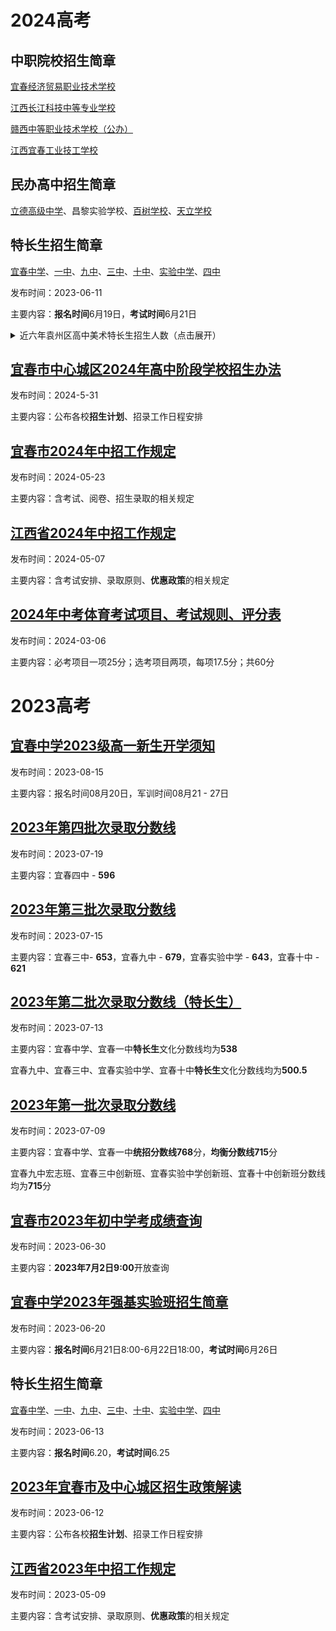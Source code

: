 # 2024高考

## 中职院校招生简章

[宜春经济贸易职业技术学校](https://mp.weixin.qq.com/s/bU-VAsDWWxG7C_61Y7YBeA)

[江西长江科技中等专业学校](https://mp.weixin.qq.com/s/UYD-ZbQvaglK9-MeFlfSGA)

[赣西中等职业技术学校（公办）](https://mp.weixin.qq.com/s/d2XbKnIoo_Vsw3tfg5TOOg)

[江西宜春工业技工学校](https://mp.weixin.qq.com/s/SzOjFP6POh3ILXqbkfIvFQ)

## 民办高中招生简章

[立德高级中学](https://mp.weixin.qq.com/s/XVTgL0Mr01AKX1S2X_6IaA)、昌黎实验学校、[百树学校](https://mp.weixin.qq.com/s/eNC9K-p1Q1_nIwTtBKM_Dg)、[天立学校](https://mp.weixin.qq.com/s/R2trG18gSNsypu4fazXDJw)

## 特长生招生简章

[宜春中学](https://mp.weixin.qq.com/s/enX3YlXPSWat0460LfTqDA)、[一中](https://mp.weixin.qq.com/s/EwQrBEaCLwKo0V564Vg7sg)、[九中](https://mp.weixin.qq.com/s/WjKeipDrNVFyPPFdB9PTHg)、[三中](https://mp.weixin.qq.com/s/GU5pl0AZkkUkatMEOmuFlg)、[十中](https://mp.weixin.qq.com/s/v7PiQfhZeKVIu_POzy04sg)、[实验中学](https://mp.weixin.qq.com/s/3_6gIPF8Ku4seAq--fLUPQ)、[四中](https://mp.weixin.qq.com/s/mheG52AXdR0uc8xiOTWZsA)

发布时间：2023-06-11

主要内容：**报名时间**6月19日，**考试时间**6月21日

<details>
<summary>近六年袁州区高中美术特长生招生人数（点击展开） </summary>


|   学校   | 2024年  | 2023年  | 2022年 | 2021年 | 2020年  |
| :------: | :-----: | :-----: | :----: | :----: | :-----: |
| 宜春一中 | **10**  |    6    |   10   |   10   |   10    |
| 宜春三中 | **95**  |   110   |   40   |   18   |   58    |
| 宜春九中 | **13**  |    5    |   -    |   6    |   10    |
| 宜春十中 | **18**  |   18    |   18   |   14   |    -    |
| 宜春四中 | **20**  |   22    |   18   |   -    |    -    |
|   总计   | **156** | **161** | **86** | **48** | **102** |

</details>

## [宜春市中心城区2024年高中阶段学校招生办法](https://mp.weixin.qq.com/s/mQmDyqeerjQRTMAc5IYLdw)

发布时间：2024-5-31

主要内容：公布各校**招生计划**、招录工作日程安排

## [宜春市2024年中招工作规定](https://mp.weixin.qq.com/s/rIveNHVW34WbZkod1zI8hA)

发布时间：2024-05-23

主要内容：含考试、阅卷、招生录取的相关规定

## [江西省2024年中招工作规定](https://mp.weixin.qq.com/s/CPgfv4OXAKDKFQfuHjlNkQ)

发布时间：2024-05-07

主要内容：含考试安排、录取原则、**优惠政策**的相关规定

## [2024年中考体育考试项目、考试规则、评分表 ](https://mp.weixin.qq.com/s/A5yJFGd-E8RlziR_zR258g)

发布时间：2024-03-06

主要内容：必考项目一项25分；选考项目两项，每项17.5分；共60分

# 2023高考

## [宜春中学2023级高一新生开学须知 ](https://mp.weixin.qq.com/s?__biz=MzA3NTYzMTM3Mg==&mid=2653337679&idx=1&sn=5653f9c5873f7ad8e9dfd2b806245dad&chksm=84bf862cb3c80f3a8d0eca37fd12975c295ba2afad386fc35d0d9afe306f596062eb317814a1&scene=21#wechat_redirect)

发布时间：2023-08-15

主要内容：报名时间08月20日，军训时间08月21 - 27日

## [2023年第四批次录取分数线](https://mp.weixin.qq.com/s/PmN4FsrM3UCe5GEagiyJQw)

发布时间：2023-07-19

主要内容：宜春四中 - **596**

## [2023年第三批次录取分数线](https://mp.weixin.qq.com/s/MeSGSE50idh8K73BSOnHKQ)

发布时间：2023-07-15

主要内容：宜春三中- **653**，宜春九中 - **679**，宜春实验中学 - **643**，宜春十中 - **621**

## [2023年第二批次录取分数线（特长生）](https://mp.weixin.qq.com/s/1wpEvST5tBzeuhNzFXBB3Q)

发布时间：2023-07-13

主要内容：宜春中学、宜春一中**特长生**文化分数线均为**538**

宜春九中、宜春三中、宜春实验中学、宜春十中**特长生**文化分数线均为**500.5**

## [2023年第一批次录取分数线](https://mp.weixin.qq.com/s/HFJ_2YExW-qCMOHlAuz20g)

发布时间：2023-07-09

主要内容：宜春中学、宜春一中**统招分数线768**分，**均衡分数线715**分

宜春九中宏志班、宜春三中创新班、宜春实验中学创新班、宜春十中创新班分数线均为**715**分

## [宜春市2023年初中学考成绩查询](https://mp.weixin.qq.com/s/aopYolYMv0VsjT6Rfd2ytA)

发布时间：2023-06-30

主要内容：**2023年7月2日9:00**开放查询

## [宜春中学2023年强基实验班招生简章](https://mp.weixin.qq.com/s/zJOdVnw44L3G_Rphi5JJAQ)

发布时间：2023-06-20

主要内容：**报名时间**6月21日8:00-6月22日18:00，**考试时间**6月26日

## 特长生招生简章

[宜春中学](https://mp.weixin.qq.com/s/G03C_-GriXBsaNERPyWqPw)、[一中](https://mp.weixin.qq.com/s/kQ3cC2v_zUBthimOs3yizA)、[九中](https://mp.weixin.qq.com/s/Rp3w_hp__dalJGKgwGAmCQ)、[三中](https://mp.weixin.qq.com/s/dZoP1TlgHVBFpGBknwPZpA)、[十中](https://mp.weixin.qq.com/s/pFxqWgMtxh_nUMv22TY31A)、[实验中学](https://mp.weixin.qq.com/s/3_6gIPF8Ku4seAq--fLUPQ)、[四中](https://mp.weixin.qq.com/s/mheG52AXdR0uc8xiOTWZsA)

发布时间：2023-06-13

主要内容：**报名时间**6.20，**考试时间**6.25

## [2023年宜春市及中心城区招生政策解读](https://mp.weixin.qq.com/s/4QFcfcKxrwPt4LID7uBCHw)

发布时间：2023-06-12

主要内容：公布各校**招生计划**、招录工作日程安排

## [江西省2023年中招工作规定](https://mp.weixin.qq.com/s/iUH0ijo5gzHtlYdtrdt-pA)

发布时间：2023-05-09

主要内容：含考试安排、录取原则、**优惠政策**的相关规定